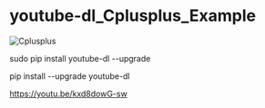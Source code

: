 # youtube-dl_Cplusplus_Example

![Cplusplus](https://upload.wikimedia.org/wikipedia/commons/thumb/1/18/ISO_C%2B%2B_Logo.svg/306px-ISO_C%2B%2B_Logo.svg.png)

sudo pip install youtube-dl --upgrade

pip install --upgrade youtube-dl

https://youtu.be/kxd8dowG-sw
